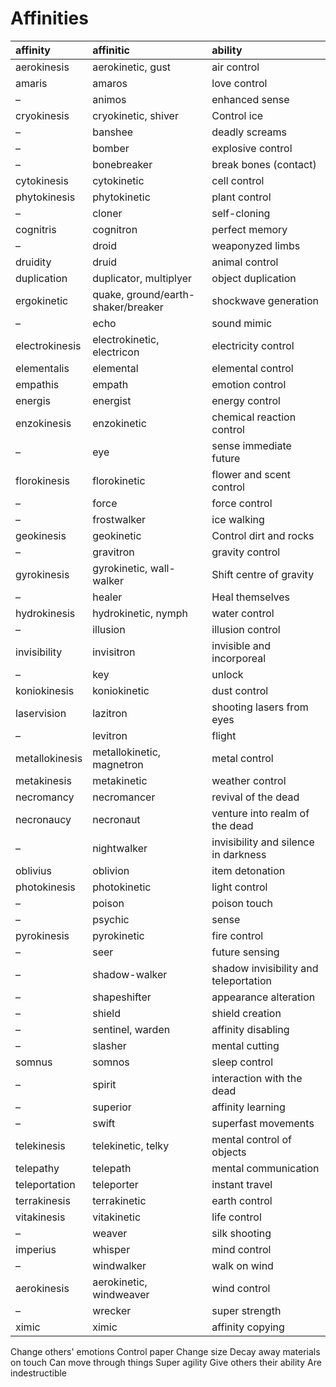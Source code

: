 # Affinities

| affinity | affinitic | ability |
| :------- | :-------- | :------ |
| aerokinesis | aerokinetic, gust | air control |
| amaris | amaros | love control |
| – | animos | enhanced sense |
| cryokinesis | cryokinetic, shiver | Control ice |
| – | banshee | deadly screams |
| – | bomber | explosive control |
| – | bonebreaker | break bones (contact) |
| cytokinesis | cytokinetic | cell control |
| phytokinesis | phytokinetic | plant control |
| – | cloner | self-cloning |
| cognitris | cognitron | perfect memory |
| – | droid | weaponyzed limbs |
| druidity | druid | animal control |
| duplication | duplicator, multiplyer | object duplication |
| ergokinetic | quake, ground/earth-shaker/breaker | shockwave generation |
| – | echo | sound mimic |
| electrokinesis | electrokinetic, electricon | electricity control |
| elementalis | elemental | elemental control |
| empathis | empath | emotion control |
| energis | energist | energy control |
| enzokinesis | enzokinetic | chemical reaction control |
| – | eye | sense immediate future |
| florokinesis | florokinetic | flower and scent control |
| – | force | force control |
| – | frostwalker | ice walking |
| geokinesis | geokinetic | Control dirt and rocks |
| – | gravitron | gravity control |
| gyrokinesis | gyrokinetic, wall-walker | Shift centre of gravity |
| – | healer | Heal themselves |
| hydrokinesis | hydrokinetic, nymph | water control |
| – | illusion | illusion control |
| invisibility | invisitron | invisible and incorporeal |
| – | key | unlock |
| koniokinesis | koniokinetic | dust control |
| laservision | lazitron | shooting lasers from eyes |
| – | levitron | flight |
| metallokinesis | metallokinetic, magnetron | metal control |
| metakinesis | metakinetic | weather control |
| necromancy | necromancer | revival of the dead |
| necronaucy | necronaut | venture into realm of the dead |
| – | nightwalker | invisibility and silence in darkness |
| oblivius | oblivion | item detonation |
| photokinesis | photokinetic | light control |
| – | poison | poison touch |
| – | psychic | sense |
| pyrokinesis | pyrokinetic | fire control |
| – | seer | future sensing |
| – | shadow-walker | shadow invisibility and teleportation |
| – | shapeshifter | appearance alteration |
| – | shield | shield creation |
| – | sentinel, warden | affinity disabling |
| – | slasher | mental cutting |
| somnus | somnos | sleep control |
| – | spirit | interaction with the dead |
| – | superior | affinity learning |
| – | swift | superfast movements |
| telekinesis | telekinetic, telky | mental control of objects |
| telepathy | telepath | mental communication |
| teleportation | teleporter | instant travel |
| terrakinesis | terrakinetic | earth control |
| vitakinesis | vitakinetic | life control |
| – | weaver | silk shooting |
| imperius | whisper | mind control |
| – | windwalker | walk on wind |
| aerokinesis | aerokinetic, windweaver | wind control |
| – | wrecker | super strength |
| ximic | ximic | affinity copying |

Change others' emotions
Control paper
Change size
Decay away materials on touch
Can move through things
Super agility
Give others their ability
Are indestructible